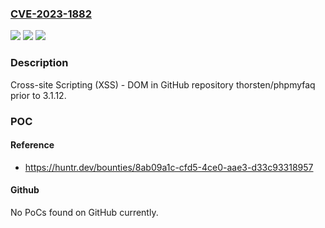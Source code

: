 ### [CVE-2023-1882](https://cve.mitre.org/cgi-bin/cvename.cgi?name=CVE-2023-1882)
![](https://img.shields.io/static/v1?label=Product&message=thorsten%2Fphpmyfaq&color=blue)
![](https://img.shields.io/static/v1?label=Version&message=%3C%203.1.12%20&color=brighgreen)
![](https://img.shields.io/static/v1?label=Vulnerability&message=CWE-79%20Improper%20Neutralization%20of%20Input%20During%20Web%20Page%20Generation%20('Cross-site%20Scripting')&color=brighgreen)

### Description

Cross-site Scripting (XSS) - DOM in GitHub repository thorsten/phpmyfaq prior to 3.1.12.

### POC

#### Reference
- https://huntr.dev/bounties/8ab09a1c-cfd5-4ce0-aae3-d33c93318957

#### Github
No PoCs found on GitHub currently.

